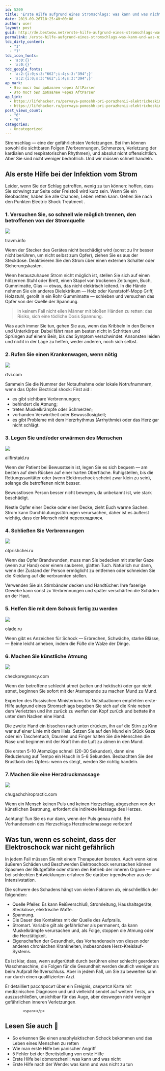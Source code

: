 ```yaml
---
id: 5209
title: 'Erste Hilfe aufgrund eines Stromschlags: was kann und was nicht zu tun'
date: 2019-09-26T18:25:40+00:00
author: user
layout: post
guid: http://de.bestwow.net/erste-hilfe-aufgrund-eines-stromschlags-was-kann-und-was-nicht-zu-tun/
permalink: /erste-hilfe-aufgrund-eines-stromschlags-was-kann-und-was-nicht-zu-tun/
tdc_dirty_content:
  - "1"
  - "1"
tdc_icon_fonts:
  - 'a:0:{}'
  - 'a:0:{}'
tdc_google_fonts:
  - 'a:2:{i:0;s:3:"662";i:4;s:3:"394";}'
  - 'a:2:{i:0;s:3:"662";i:4;s:3:"394";}'
ap_mark:
  - Это пост был добавлен через AftParser
  - Это пост был добавлен через AftParser
ap_link:
  - https://lifehacker.ru/pervaya-pomoshh-pri-porazhenii-elektricheskim-tokom/
  - https://lifehacker.ru/pervaya-pomoshh-pri-porazhenii-elektricheskim-tokom/
post_views_count:
  - "6"
  - "6"
categories:
  - Uncategorized
---
```

Stromschlag — eine der gefährlichsten Verletzungen. Bei ihm können sowohl die sichtbaren Folgen (Verbrennungen, Schmerzen, Verletzung der kardialen und respiratorischen Rhythmen), und absolut nicht offensichtlich. Aber Sie sind nicht weniger bedrohlich. Und wir müssen schnell handeln.

## Als erste Hilfe bei der Infektion vom Strom

Leider, wenn Sie der Schlag getroffen, wenig zu tun können: hoffen, dass Sie schwingt zur Seite oder Freistoß wird kurz sein. Wenn Sie ein Beobachter, haben Sie alle Chancen, Leben retten kann. Gehen Sie nach den Punkten <span><span> Electric Shock Treatment </span> </span>.

### 1. Versuchen Sie, so schnell wie möglich trennen, den betroffenen von der Stromquelle<figure>

![](http://de.bestwow.net/wp-content/uploads/2019/09/pervaya-pomosch-pri-porazhenii-elektricheskim-tokom-chto-mozhno-i-nel-zya-delat-1.jpg) <figcaption>travm.info</figcaption></figure> 

Wenn der Stecker des Gerätes nicht beschädigt wird (sonst zu Ihr besser nicht berühren, um nicht selbst zum Opfer), ziehen Sie es aus der Steckdose. Deaktivieren Sie den Strom über einen externen Schalter oder Sicherungskasten.

Wenn herauszuhauen Strom nicht möglich ist, stellen Sie sich auf einen hölzernen Stuhl oder Brett, einen Stapel von trockenen Zeitungen, Buch, Gummimatte, Glas — etwas, das nicht elektrisch leitend. In die Hände nehmen Sie ein anderes Dielektrikum — Holz oder Kunststoff-Mopp Griff, Holzstuhl, gerollt in ein Rohr Gummimatte — schieben und versuchen das Opfer von der Quelle der Spannung.

> In keinem Fall nicht eilen Männer mit bloßen Händen zu retten: das Risiko, sich eine tödliche Dosis Spannung.

Was auch immer Sie tun, gehen Sie aus, wenn das Kribbeln in den Beinen und Unterkörper. Dabei fährt man am besten nicht in Schritten und Sprüngen auf einem Bein, bis das Symptom verschwindet. Ansonsten leiden und nicht in der Lage zu helfen, weder anderen, noch sich selbst.

### 2. Rufen Sie einen Krankenwagen, wenn nötig<figure>

![](http://de.bestwow.net/wp-content/uploads/2019/09/pervaya-pomosch-pri-porazhenii-elektricheskim-tokom-chto-mozhno-i-nel-zya-delat-2.jpg) <figcaption>rtvi.com</figcaption></figure> 

Sammeln Sie die Nummer der Notaufnahme oder lokale Notrufnummern, wenn das Opfer <span><span> Electrical shock: First aid </span> </span>:

  * es gibt sichtbare Verbrennungen;
  * behindert die Atmung;
  * treten Muskelkrämpfe oder Schmerzen;
  * vorhanden Verwirrtheit oder Bewusstlosigkeit;
  * es gibt Probleme mit dem Herzrhythmus (Arrhythmie) oder das Herz gar nicht schlägt.

### 3. Legen Sie und/oder erwärmen des Menschen<figure>

![](http://de.bestwow.net/wp-content/uploads/2019/09/pervaya-pomosch-pri-porazhenii-elektricheskim-tokom-chto-mozhno-i-nel-zya-delat-3.jpg) <figcaption>allfirstaid.ru</figcaption></figure> 

Wenn der Patient bei Bewusstsein ist, legen Sie es sich bequem — am besten auf dem Rücken auf einer harten Oberfläche. Ruhigstellen, bis die Rettungssanitäter oder (wenn Elektroschock scheint zwar klein zu sein), solange die betroffenen nicht besser.

Bewusstlosen Person besser nicht bewegen, da unbekannt ist, wie stark beschädigt.

Nestle Opfer einer Decke oder einer Decke, zieht Euch warme Sachen. Strom kann Durchblutungsstörungen verursachen, daher ist es äußerst wichtig, dass der Mensch nicht переохладился.

### 4. Schließen Sie Verbrennungen<figure>

![](http://de.bestwow.net/wp-content/uploads/2019/09/pervaya-pomosch-pri-porazhenii-elektricheskim-tokom-chto-mozhno-i-nel-zya-delat-4.jpg) <figcaption>otprishchei.ru</figcaption></figure> 

Wenn das Opfer Brandwunden, muss man Sie bedecken mit steriler Gaze (wenn zur Hand) oder einem sauberen, glatten Tuch. Natürlich nur dann, wenn der Zustand der Person ermöglicht zu entfernen oder schneiden Sie die Kleidung auf die verbrannten stellen.

Verwenden Sie als Stirnbänder decken und Handtücher: Ihre faserige Gewebe kann sonst zu Verbrennungen und später verschärfen die Schäden an der Haut.

### 5. Helfen Sie mit dem Schock fertig zu werden<figure>

![](http://de.bestwow.net/wp-content/uploads/2019/09/pervaya-pomosch-pri-porazhenii-elektricheskim-tokom-chto-mozhno-i-nel-zya-delat-5.jpg) <figcaption>olade.ru</figcaption></figure> 

Wenn gibt es Anzeichen für Schock — Erbrechen, Schwäche, starke Blässe, — Beine leicht anheben, indem die Füße die Walze der Dinge.

### 6. Machen Sie künstliche Atmung<figure>

![](http://de.bestwow.net/wp-content/uploads/2019/09/pervaya-pomosch-pri-porazhenii-elektricheskim-tokom-chto-mozhno-i-nel-zya-delat-6.jpg) <figcaption>checkpregnancy.com</figcaption></figure> 

Wenn der betroffene schlecht atmet (selten und hektisch) oder gar nicht atmet, beginnen Sie sofort mit der Atemspende zu machen Mund zu Mund.

Experten des Russischen Ministeriums für Notsituationen empfehlen <span><span> erste-Hilfe aufgrund eines Stromschlags </span> </span> begeben Sie sich auf die Knie neben dem Verletzten und ihn zurück zu werfen den Kopf zurück und bettete ihn unter dem Nacken eine Hand.

Die zweite Hand ein bisschen nach unten drücken, ihn auf die Stirn zu Kinn war auf einer Linie mit dem Hals. Setzen Sie auf den Mund ein Stück Gaze oder ein Taschentuch, Daumen und Finger halten Sie die Menschen die Nase und beginnen mit der Kraft ihm die Luft zu atmen in den Mund.

Die ersten 5-10 Atemzüge schnell (20-30 Sekunden), dann eine Reduzierung auf Tempo ein Hauch in 5-6 Sekunden. Beobachten Sie den Brustkorb des Opfers: wenn es steigt, werden Sie richtig handeln.

### 7. Machen Sie eine Herzdruckmassage<figure>

![](http://de.bestwow.net/wp-content/uploads/2019/09/pervaya-pomosch-pri-porazhenii-elektricheskim-tokom-chto-mozhno-i-nel-zya-delat-7.jpg) <figcaption>chugachchiropractic.com</figcaption></figure> 

Wenn ein Mensch keinen Puls und keinen Herzschlag, abgesehen von der künstlichen Beatmung, erfordert die indirekte Massage des Herzes.

Achtung! Tun Sie es nur dann, wenn der Puls genau nicht. Bei Vorhandensein des Herzschlags Herzdruckmassage verboten!</p> 

## Was tun, wenn es scheint, dass der Elektroschock war nicht gefährlich

In jedem Fall müssen Sie mit einem Therapeuten beraten. Auch wenn keine äußeren Schäden und Beschwerden Elektroschock verursachen können Spasmen der Blutgefäße oder stören den Betrieb der inneren Organe — und bei schlechten Entwicklungen erfahren Sie darüber irgendwoher aus der Intensivstation.

Die schwere des Schadens hängt von vielen Faktoren ab, einschließlich der folgenden:

  * Quelle Pfeiler. Es kann Reißverschluß, Stromleitung, Haushaltsgeräte, Steckdose, elektrische Waffe.
  * Spannung.
  * Die Dauer des Kontaktes mit der Quelle des Aufpralls.
  * Stromart. Variable gilt als gefährlicher als permanent, da kann Muskelkrämpfe verursachen und, als Folge, stoppen die Atmung oder die Herztätigkeit.
  * Eigenschaften der Gesundheit, das Vorhandensein von diesen oder anderen chronischen Krankheiten, insbesondere Herz-Kreislauf-Systems.

Es ist klar, dass, wenn aufgerüttelt durch berühren einer schlecht geerdeten Waschmaschine, die Folgen für die Gesundheit werden deutlich weniger als beim Aufprall Reißverschluss. Aber in jedem Fall, um Sie zu bewerten kann nur durch einen qualifizierten Arzt.

Er detailliert расспросит über ein Ereignis, сверится Karte mit medizinischen Diagnosen und und vielleicht sendet auf weitere Tests, um auszuschließen, unsichtbar für das Auge, aber deswegen nicht weniger gefährlichen inneren Verletzungen.

            <span></p> 

<div>
  <h2 class="read-also__title">
    <span>Lesen Sie auch</span> <span>🧐 </span>
  </h2>
  
  <ul class="read-also__list">
    <li>
      So erkennen Sie einen anaphylaktischen Schock bekommen und das Leben eines Menschen zu retten
    </li>
    <li>
      Wie man erste Hilfe bei panischer Angriff
    </li>
    <li>
      5 Fehler bei der Bereitstellung von erste Hilfe
    </li>
    <li>
      Erste Hilfe bei obmorozhenii: was kann und was nicht
    </li>
    <li>
      Erste Hilfe nach der Wende: was kann und was nicht zu tun
    </li>
  </ul>
</div>

<p>
  </span>
</p>